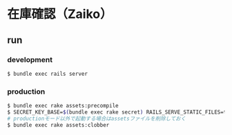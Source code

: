 # 在庫確認（Zaiko）

## run

### development
```sh
$ bundle exec rails server
```

### production
```sh
$ bundle exec rake assets:precompile
$ SECRET_KEY_BASE=$(bundle exec rake secret) RAILS_SERVE_STATIC_FILES=true bundle exec rails server -e production
# productionモード以外で起動する場合はassetsファイルを削除しておく
$ bundle exec rake assets:clobber
```
